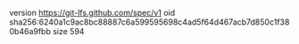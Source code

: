 version https://git-lfs.github.com/spec/v1
oid sha256:6240a1c9ac8bc88887c6a599595698c4ad5f64d467acb7d850c1f380b46a9fbb
size 594
